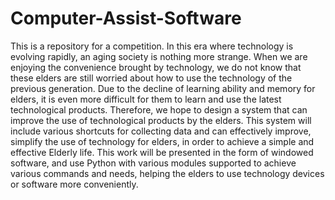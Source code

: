 # Computer-Assist-Software
This is a repository for a competition.
In this era where technology is evolving rapidly, an aging society is nothing more strange. When we are enjoying the convenience brought by technology, we do not know that these elders are still worried about how to use the technology of the previous generation. Due to the decline of learning ability and memory for elders, it is even more difficult for them to learn and use the latest technological products. Therefore, we hope to design a system that can improve the use of technological products by the elders. This system will include various shortcuts for collecting data and can effectively improve, simplify the use of technology for elders, in order to achieve a simple and effective Elderly life. This work will be presented in the form of windowed software, and use Python with various modules supported to achieve various commands and needs, helping the elders to use technology devices or software more conveniently.
